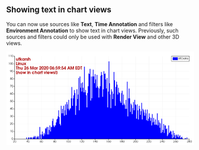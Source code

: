 ## Showing text in chart views

You can now use sources like **Text**, **Time Annotation**
and filters like **Environment Annotation** to show text in chart views.
Previously, such sources and filters could only be used with **Render View**
and other 3D views.

![text-in-charts](text-in-charts.png)

